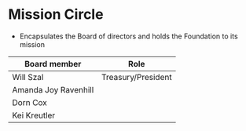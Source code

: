 # Mission Circle
- Encapsulates the Board of directors and holds the Foundation to its mission

| Board member | Role | 
|---|---|
| Will Szal | Treasury/President |
| Amanda Joy Ravenhill | |
| Dorn Cox | |
| Kei Kreutler | |
